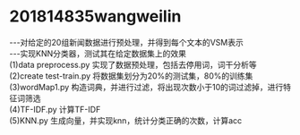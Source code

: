 # 201814835wangweilin
---对给定的20组新闻数据进行预处理，并得到每个文本的VSM表示<br>
---实现KNN分类器，测试其在给定数据集上的效果<br>
(1)data preprocess.py 实现了数据预处理，包括去停用词，词干分析等<br>
(2)create test-train.py 将数据集划分为20%的测试集，80%的训练集<br>
(3)wordMap1.py 构造词典，并进行过滤，将出现次数小于10的词过滤掉，进行特征词筛选<br>
(4)TF-IDF.py 计算TF-IDF<br>
(5)KNN.py  生成向量，并实现knn，统计分类正确的次数，计算acc<br>

